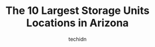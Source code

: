 ---
layout: ampstory
image: https://i0.wp.com/paketmu.com/wp-content/uploads/2023/06/us-storage-centers-0-in-arizona-1686366819.jpeg?resize=640,853
author: techidn
featured: false
description: Explore the diverse Storage Unit scene in Arizona, home to an incredible selection of 10 establishments catering to every taste. Whether youre in search of iconic favorites or undiscovered 
title: The 10 Largest Storage Units Locations in Arizona
cover:
   title: The 10 Largest Storage Units Locations in Arizona
   subtitle: RICKPATE
   background: https://paketmu.com/wp-content/uploads/2023/06/us-storage-centers-0-in-arizona-1686366819.jpeg

pages: 
 - layout: thirds
   top: <h1>#1 US Storage Centers</h1>
   bottom: "<p>Jay is easily one of the best employees a company could ever have. Very courteous even when I could tell his morning wasnt going well. Answered every question I had an</p>"
   background: https://paketmu.com/wp-content/uploads/2023/06/us-storage-centers-1-in-arizona-1686366820.jpeg
   backgroundblur: true
 - layout: thirds
   top: <h1>#2 US Storage Centers</h1>
   bottom: "<p>Melissa is such a sweet person! I almost rented a storage just because she was so great at customer service. If we all had employers or employees like her we would have a</p>"
   background: https://paketmu.com/wp-content/uploads/2023/06/us-storage-centers-2-in-arizona-1686366821.png
   cta:
      link: https://paketmu.com/the-10-largest-storage-units-locations-in-arizona/
      text: The 10 Largest Storage Units Locations in Arizona
 - layout: thirds
   top: <h1>#3 I-17 Thunderbird Self Storage</h1>
   bottom: "<p>This place has gone down in an uncomfortable way. These new office guys are way over the top with their misconduct as security. Professional security guards do not beha</p>"
   background: https://paketmu.com/wp-content/uploads/2023/06/us-storage-centers-3-in-arizona-1686366823.jpeg
   cta:
      link: https://paketmu.com/the-10-largest-storage-units-locations-in-arizona/
      text: The 10 Largest Storage Units Locations in Arizona
 - layout: thirds
   top: <h1>#4 US Storage Centers</h1>
   bottom: "<p>1940 E Indian School Rd, Phoenix, AZ 85016, United States</p>"
   background: https://images.unsplash.com/photo-1496096265110-f83ad7f96608?ixlib=rb-4.0.3&ixid=MnwxMjA3fDB8MHxwaG90by1wYWdlfHx8fGVufDB8fHx8&auto=format&fit=crop&w=640&h=853&q=80
   cta:
      link: https://paketmu.com/the-10-largest-storage-units-locations-in-arizona/
      text: The 10 Largest Storage Units Locations in Arizona
 - layout: thirds
   top: <h1>#5 US Storage Centers</h1>
   bottom: "<p>2563 W Indian School Rd, Phoenix, AZ 85017, United States</p>"
   background: https://images.unsplash.com/photo-1489694553447-4c9339da310d?ixlib=rb-4.0.3&ixid=MnwxMjA3fDB8MHxwaG90by1wYWdlfHx8fGVufDB8fHx8&auto=format&fit=crop&w=640&h=853&q=80
   cta:
      link: https://paketmu.com/the-10-largest-storage-units-locations-in-arizona/
      text: The 10 Largest Storage Units Locations in Arizona
 - layout: thirds
   top: <h1>#6 Extra Space Storage</h1>
   bottom: "<p>5225 E Van Buren St, Phoenix, AZ 85008, United States</p>"
   background: https://images.unsplash.com/photo-1536745287225-21d689278fd1?ixlib=rb-4.0.3&ixid=MnwxMjA3fDB8MHxwaG90by1wYWdlfHx8fGVufDB8fHx8&auto=format&fit=crop&w=640&h=853&q=80
   cta:
      link: https://paketmu.com/the-10-largest-storage-units-locations-in-arizona/
      text: The 10 Largest Storage Units Locations in Arizona
 - layout: thirds
   top: <h1>#7 Extra Space Storage</h1>
   bottom: "<p>7387 US-60, Gold Canyon, AZ 85118, United States</p>"
   background: https://images.unsplash.com/photo-1547366785-564103df7e13?ixlib=rb-4.0.3&ixid=MnwxMjA3fDB8MHxwaG90by1wYWdlfHx8fGVufDB8fHx8&auto=format&fit=crop&w=640&h=853&q=80
   cta:
      link: https://paketmu.com/the-10-largest-storage-units-locations-in-arizona/
      text: The 10 Largest Storage Units Locations in Arizona
 - layout: thirds
   middle: Continue reading...
   background: https://images.unsplash.com/photo-1597773150796-e5c14ebecbf5?ixlib=rb-4.0.3&ixid=MnwxMjA3fDB8MHxwaG90by1wYWdlfHx8fGVufDB8fHx8&auto=format&fit=crop&w=640&h=853&q=80
   cta:
      link: https://paketmu.com/the-10-largest-storage-units-locations-in-arizona/
      text: The 10 Largest Storage Units Locations in Arizona
      
---